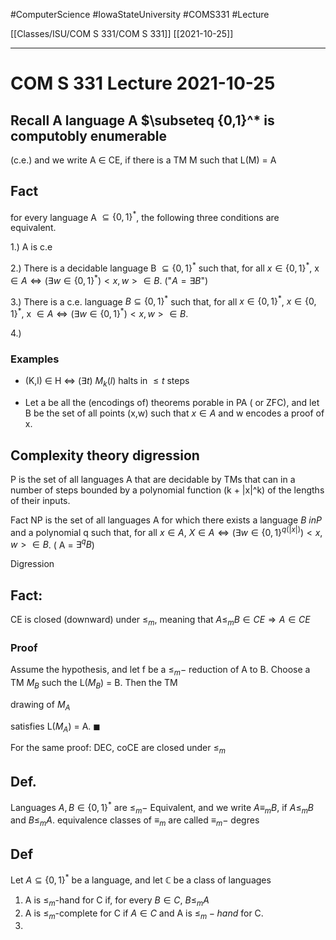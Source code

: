 #ComputerScience  #IowaStateUniversity  #COMS331 
#Lecture

[[Classes/ISU/COM S 331/COM S 331]] [[2021-10-25]]

---

# COM S 331 Lecture 2021-10-25


## Recall A language A $\subseteq \{0,1\}^* is computobly enumerable 

(c.e.) and we write A $\in$ CE, if there is a TM M such that L(M) = A


## Fact 
for every language A $\subseteq \{0,1\}^*$, the following three conditions are equivalent. 

1.) A is c.e

2.) There is a decidable language B $\subseteq \{0,1\}^*$ such that, for all $x \in \{0,1\}^*$, x $\in A \Leftrightarrow (\exists w \in \{0,1\}^*) <x,w> \in B$. ("$A = \exists B$")

3.) There  is a c.e. language $B \subseteq \{0,1\}^*$ such that, for all $x \in \{0,1\}^*$,  $x \in \{0,1\}^*$, x $\in A \Leftrightarrow (\exists w \in \{0,1\}^*) <x,w> \in B$.

4.) 

### Examples

 - (K,l) $\in$ H $\Leftrightarrow$ ($\exists t$) $M_k (l)$ halts in $\leq t$ steps

- Let a be all the (encodings of) theorems porable in PA ( or ZFC), and let B be the set of all points (x,w) such that $x \in A$ and w encodes a proof of x.

## Complexity theory digression

P is the set of all languages A that are decidable by TMs that can in a number of steps bounded by a polynomial function (k + |x|^k)  of the lengths of their inputs. 

Fact NP is the set of all languages A for which there exists a language $B\ in P$ and a polynomial q such that, for all $x \in A$,
$X \in A  \Leftrightarrow (\exists w \in \{0,1\}^{q(|x|)})<x,w> \in B$. ( A = $\exists^q B$)


Digression 

## Fact:
CE is closed (downward) under $\leq_m$, meaning that $A \leq_m B \in CE \Rightarrow A \in CE$


### Proof

Assume the hypothesis, and let f be a $\leq_m -$ reduction of A to B. Choose a TM $M_B$ such the L($M_B$) = B. Then the TM

drawing of $M_A$


satisfies L($M_A$) = A. $\blacksquare$

For the same proof: DEC, coCE are closed under $\leq_m$


## Def.
Languages $A, B \in \{0,1\}^*$ are $\leq_m -$ Equivalent, and we write $A \equiv_m B$, if $A \leq_m B$ and $B \leq_m A$. equivalence classes of $\equiv_m$ are called $\equiv_m -$ degres  

## Def
Let $A \subseteq \{0,1\}^*$ be a language, and let $\mathbb{C}$ be a class of languages 
1. A is $\leq_m$-hand  for C if, for every $B \in C$, $B \leq_m A$
2. A is $\leq_m$-complete for C if $A \in C$ and A is $\leq_m-hand$ for C.
3. 